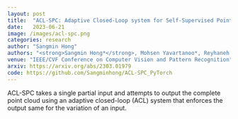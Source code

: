 ```yaml
---
layout: post
title:  "ACL-SPC: Adaptive Closed-Loop system for Self-Supervised Point Cloud Completion"
date:   2023-06-21 
image: /images/acl-spc.png
categories: research
author: "Sangmin Hong"
authors: "<strong>Sangmin Hong*</strong>, Mohsen Yavartanoo*, Reyhaneh Neshatavar, Kyoung Mu Lee"
venue: "IEEE/CVF Conference on Computer Vision and Pattern Recognition"
arxiv: https://arxiv.org/abs/2303.01979
code: https://github.com/Sangminhong/ACL-SPC_PyTorch
---
```

ACL-SPC takes a single partial input and attempts to output the complete point cloud using an adaptive closed-loop (ACL) system that enforces the output same for the variation of an input. 
